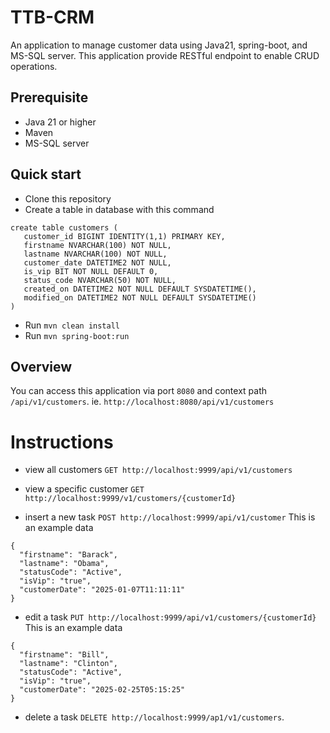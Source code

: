 # TTB-CRM
An application to manage customer data using Java21, spring-boot, and MS-SQL server. This application provide RESTful endpoint to enable CRUD operations.

## Prerequisite
- Java 21 or higher
- Maven
- MS-SQL server

## Quick start
- Clone this repository
- Create a table in database with this command
```
create table customers (
   customer_id BIGINT IDENTITY(1,1) PRIMARY KEY,
   firstname NVARCHAR(100) NOT NULL,
   lastname NVARCHAR(100) NOT NULL,
   customer_date DATETIME2 NOT NULL,
   is_vip BIT NOT NULL DEFAULT 0,
   status_code NVARCHAR(50) NOT NULL,
   created_on DATETIME2 NOT NULL DEFAULT SYSDATETIME(),
   modified_on DATETIME2 NOT NULL DEFAULT SYSDATETIME()
)

```
- Run `mvn clean install`
- Run `mvn spring-boot:run`

## Overview
You can access this application via port `8080` and context path `/api/v1/customers`. ie. `http://localhost:8080/api/v1/customers`

# Instructions

- view all customers
`GET http://localhost:9999/api/v1/customers`

- view a specific customer
`GET http://localhost:9999/v1/customers/{customerId}`

- insert a new task
`POST http://localhost:9999/api/v1/customer` This is an example data
```
{
  "firstname": "Barack",
  "lastname": "Obama",
  "statusCode": "Active",
  "isVip": "true",
  "customerDate": "2025-01-07T11:11:11"
}
```

- edit a task
`PUT http://localhost:9999/api/v1/customers/{customerId}` This is an example data
```
{
  "firstname": "Bill",
  "lastname": "Clinton",
  "statusCode": "Active",
  "isVip": "true",
  "customerDate": "2025-02-25T05:15:25"
}
```

- delete a task
`DELETE http://localhost:9999/ap1/v1/customers`.

